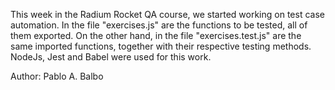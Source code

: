 This week in the Radium Rocket QA course, we started working on test case automation.
In the file "exercises.js" are the functions to be tested, all of them exported.
On the other hand, in the file "exercises.test.js" are the same imported functions, together with their respective testing methods.
NodeJs, Jest and Babel were used for this work.

Author: Pablo A. Balbo